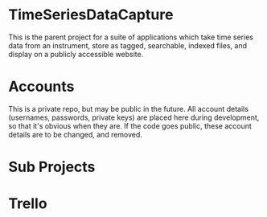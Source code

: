 # TimeSeriesDataCapture
This is the parent project for a suite of applications which take time series data from an instrument, store as tagged, searchable, indexed files, and display on a publicly accessible website.

# Accounts
This is a private repo, but may be public in the future.
All account details (usernames, passwords, private keys) are placed here during development, so that it's obvious when they are. If the code goes public, these account details are to be changed, and removed.

# Sub Projects
<List of Sub Projects goes here>
  
# Trello
<Parent Trello Board here >

